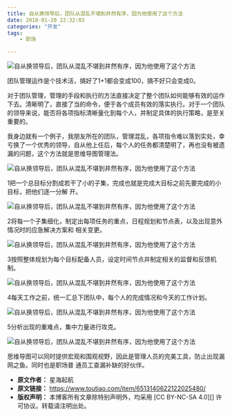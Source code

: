 ```yaml
---
title: 自从换领导后，团队从混乱不堪到井然有序，因为他使用了这个方法
date: 2018-01-20 22:32:03
categories: "开发"
tags:
	- 职场

---
```


![自从换领导后，团队从混乱不堪到井然有序，因为他使用了这个方法][AFRB-YNNJ-EYFI.jpg]

团队管理运作是个技术活，搞好了1+1都会变成100，搞不好只会变成0。

对于团队管理，管理的手段和执行的方法直接决定了整个团队如何能够有效的运作下去。清晰明了，直接了当的命令，便于各个成员有效的落实执行。对于一个团队的领导来说，能否将各项指标清晰量化到每个人，并制定具体的执行策略，是至关重要的。

我身边就有一个例子，我朋友所在的团队，管理混乱，各项指令难以落到实处，幸亏换了一个优秀的领导，自从他上任后，每个人的任务都清楚明了，再也没有被遗漏的问题，这个方法就是思维导图管理法。

![自从换领导后，团队从混乱不堪到井然有序，因为他使用了这个方法][I67V-ARB6-3Y7V.jpg]

1把一个总目标分割成若干了小的子集，完成也就是完成大目标之前先要完成的小目标，把他们逐一分解 开。

![自从换领导后，团队从混乱不堪到井然有序，因为他使用了这个方法][UFFR-AMQU-A7JQ.jpg]

2将每一个子集细化，制定出每项任务的重点，日程规划和节点表，以及出现意外情况时的应急解决方案和 相关变更。

![自从换领导后，团队从混乱不堪到井然有序，因为他使用了这个方法][VREA-7ZEZ-ZZ73.jpg]

3按照整体规划为每个目标配备人员，设定时间节点并制定相关的监督和反馈机制。

![自从换领导后，团队从混乱不堪到井然有序，因为他使用了这个方法][QVMY-6BVE-2IBN.jpg]

4每天工作之前，统一汇总下团队中，每个人的完成情况和今天的工作计划。

![自从换领导后，团队从混乱不堪到井然有序，因为他使用了这个方法][2QZ3-MBJZ-NEVF.jpg]

5分析出现的重难点，集中力量进行攻克。

![自从换领导后，团队从混乱不堪到井然有序，因为他使用了这个方法][R6FJ-MVMM-YZFN.jpg]

思维导图可以同时提供宏观和围观视野，因此是管理人员的完美工具，防止出现漏网之鱼。同时也是职场普 通员工查漏补缺的好伙伴。


[AFRB-YNNJ-EYFI.jpg]: /pro/os/crawler/AFRB-YNNJ-EYFI.jpg
[I67V-ARB6-3Y7V.jpg]: /pro/os/crawler/I67V-ARB6-3Y7V.jpg
[UFFR-AMQU-A7JQ.jpg]: /pro/os/crawler/UFFR-AMQU-A7JQ.jpg
[VREA-7ZEZ-ZZ73.jpg]: /pro/os/crawler/VREA-7ZEZ-ZZ73.jpg
[QVMY-6BVE-2IBN.jpg]: /pro/os/crawler/QVMY-6BVE-2IBN.jpg
[2QZ3-MBJZ-NEVF.jpg]: /pro/os/crawler/2QZ3-MBJZ-NEVF.jpg
[R6FJ-MVMM-YZFN.jpg]: /pro/os/crawler/R6FJ-MVMM-YZFN.jpg
 *  **原文作者：** 星海起航
 *  **原文链接：** https://www.toutiao.com/item/6513140622122025480/
 *  **版权声明：** 本博客所有文章除特别声明外，均采用 [CC BY-NC-SA 4.0][] 许可协议。转载请注明出处。